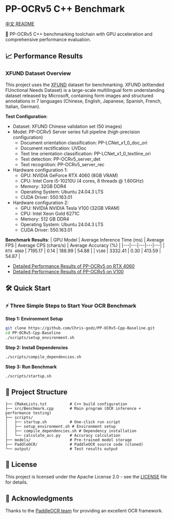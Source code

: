 # PP-OCRv5 C++ Benchmark

[中文 README](README_CN.md)

🚀 PP-OCRv5 C++ benchmarking toolchain with GPU acceleration and comprehensive performance evaluation.

## 📈 Performance Results

### XFUND Dataset Overview

This project uses the [XFUND](https://github.com/doc-analysis/XFUND) dataset for benchmarking. XFUND (eXtended FUnctional Needs Dataset) is a large-scale multilingual form understanding dataset released by Microsoft, containing form images and structured annotations in 7 languages (Chinese, English, Japanese, Spanish, French, Italian, German).

**Test Configuration**:
- Dataset: XFUND Chinese validation set (50 images)
- Model: PP-OCRv5 Server series full pipeline (high-precision configuration)
  - Document orientation classification: PP-LCNet_x1_0_doc_ori
  - Document rectification: UVDoc
  - Text line orientation classification: PP-LCNet_x1_0_textline_ori
  - Text detection: PP-OCRv5_server_det
  - Text recognition: PP-OCRv5_server_rec
- Hardware configuration 1:
  - GPU: NVIDIA GeForce RTX 4060 (8GB VRAM)
  - CPU: Intel Core i5-10210U (4 cores, 8 threads @ 1.60GHz)
  - Memory: 32GB DDR4
  - Operating System: Ubuntu 24.04.3 LTS
  - CUDA Driver: 550.163.01
- Hardware configuration 2:
  - GPU: NVIDIA NVIDIA Tesla V100 (32GB VRAM)
  - CPU: Intel Xeon Gold 6271C
  - Memory: 512 GB DDR4
  - Operating System: Ubuntu 24.04.3 LTS
  - CUDA Driver: 550.163.01

**Benchmark Results**:
| GPU Model | Average Inference Time (ms) | Average FPS | Average CPS (chars/s) | Average Accuracy (%) | 
|---|---|---|---|---|
| `RTX 4060` | 7195.17 | 0.14 | 188.99 | 54.88 |
| `V100` | 3332.41 | 0.30 | 413.59 | 54.87 |

- [Detailed Performance Results of PP-OCRv5 on RTX 4060](./PP-OCRv5_on_4060.md)
- [Detailed Performance Results of PP-OCRv5 on V100](./PP-OCRv5_on_V100.md)

## 🛠️ Quick Start

### ⚡ Three Simple Steps to Start Your OCR Benchmark

**Step 1: Environment Setup**
```bash
git clone https://github.com/Chris-godz/PP-OCRv5-Cpp-Baseline.git
cd PP-OCRv5-Cpp-Baseline
./scripts/setup_environment.sh
```

**Step 2: Install Dependencies**
```bash
./scripts/compile_dependencies.sh
```

**Step 3: Run Benchmark**
```bash
./scripts/startup.sh
```

## 📁 Project Structure

```
├── CMakeLists.txt          # C++ build configuration
├── src/Benchmark.cpp       # Main program (OCR inference + performance testing)
├── scripts/
│   ├── startup.sh          # One-click run script
│   ├── setup_environment.sh # Environment setup
│   ├── compile_dependencies.sh # Dependency installation
│   └── calculate_acc.py    # Accuracy calculation
├── models/                 # Pre-trained model storage
├── PaddleOCR/              # PaddleOCR source code (cloned)
└── output/                 # Test results output
```

## 📄 License

This project is licensed under the Apache License 2.0 - see the [LICENSE](LICENSE) file for details.

## 🙏 Acknowledgments

Thanks to the [PaddleOCR team](https://github.com/PaddlePaddle/PaddleOCR) for providing an excellent OCR framework.
